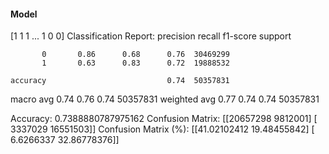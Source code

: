 #### Model
[1 1 1 ... 1 0 0]
Classification Report:
              precision    recall  f1-score   support

           0       0.86      0.68      0.76  30469299
           1       0.63      0.83      0.72  19888532

    accuracy                           0.74  50357831
   macro avg       0.74      0.76      0.74  50357831
weighted avg       0.77      0.74      0.74  50357831

Accuracy: 0.7388880787975162
Confusion Matrix:
[[20657298  9812001]
 [ 3337029 16551503]]
Confusion Matrix (%):
[[41.02102412 19.48455842]
 [ 6.6266337  32.86778376]]
